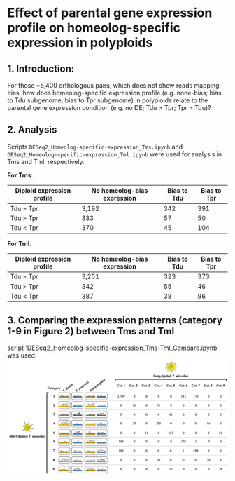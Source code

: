 # Effect of parental gene expression profile on homeolog-specific expression in polyploids

## 1. Introduction:
For those ~5,400 orthologous pairs, which does not show reads mapping bias, how does homeolog-specific expression profile (e.g. none-bias; bias to Tdu subgenome; bias to Tpr subgenome) in polyploids relate to the parental gene expression condition (e.g. no DE; Tdu > Tpr; Tpr > Tdu)?

## 2. Analysis
Scripts `DESeq2_Homeolog-specific-expression_Tms.ipynb` and `DESeq2_Homeolog-specific-expression_Tml.ipynb` were used for analysis in Tms and Tml, respectively.

**For Tms**:

| Diploid expression profile | No homeolog-bias expression | Bias to Tdu | Bias to Tpr |
| -- | -- | -- | -- |
| Tdu = Tpr | 3,192 | 342 | 391 |
| Tdu > Tpr | 333 | 57 | 50 |
| Tdu < Tpr | 370 | 45 | 104 |


**For Tml**:

| Diploid expression profile | No homeolog-bias expression | Bias to Tdu | Bias to Tpr |
| -- | -- | -- | -- |
| Tdu = Tpr | 3,251 | 323 | 373 |
| Tdu > Tpr | 342 | 55 | 46 |
| Tdu < Tpr | 387 | 38 | 96 |

## 3. Comparing the expression patterns (category 1-9 in Figure 2) between Tms and Tml
script 'DESeq2_Homeolog-specific-expression_Tms-Tml_Compare.ipynb' was used.
![comp_Tms_Tml](https://github.com/GatorShan/Tragopogon-Inflorescence-RNA-seq-Analysis/blob/master/Differential_expression_analysis/DESeq2_Homeolog-specific-expression/images/Supplimentary_figure_comp_Tms_Tml.png)
